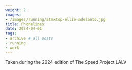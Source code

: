 ```yaml
---
weight: 2
images:
- /images/running/atmxtsp-ellie-adelanto.jpg
title: Phonelines
date: 2024-04-01
tags:
- archive # all posts
- running
- work
---
```


Taken during the 2024 edition of The Speed Project LALV